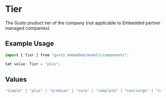 # Tier

The Gusto product tier of the company (not applicable to Embedded partner managed companies).

## Example Usage

```typescript
import { Tier } from "gusto_embedded/models/components";

let value: Tier = "plus";
```

## Values

```typescript
"simple" | "plus" | "premium" | "core" | "complete" | "concierge" | "contractor_only" | "basic"
```